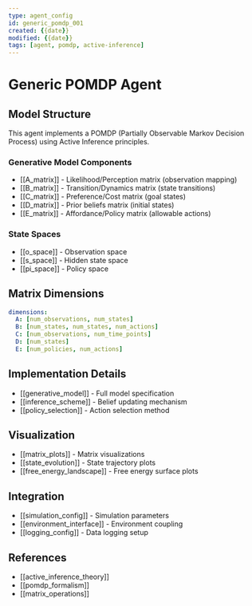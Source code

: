 ```yaml
---
type: agent_config
id: generic_pomdp_001
created: {{date}}
modified: {{date}}
tags: [agent, pomdp, active-inference]
---
```


# Generic POMDP Agent

## Model Structure
This agent implements a POMDP (Partially Observable Markov Decision Process) using Active Inference principles.

### Generative Model Components
- [[A_matrix]] - Likelihood/Perception matrix (observation mapping)
- [[B_matrix]] - Transition/Dynamics matrix (state transitions)
- [[C_matrix]] - Preference/Cost matrix (goal states)
- [[D_matrix]] - Prior beliefs matrix (initial states)
- [[E_matrix]] - Affordance/Policy matrix (allowable actions)

### State Spaces
- [[o_space]] - Observation space
- [[s_space]] - Hidden state space
- [[pi_space]] - Policy space

## Matrix Dimensions
```yaml
dimensions:
  A: [num_observations, num_states]
  B: [num_states, num_states, num_actions]
  C: [num_observations, num_time_points]
  D: [num_states]
  E: [num_policies, num_actions]
```

## Implementation Details
- [[generative_model]] - Full model specification
- [[inference_scheme]] - Belief updating mechanism
- [[policy_selection]] - Action selection method

## Visualization
- [[matrix_plots]] - Matrix visualizations
- [[state_evolution]] - State trajectory plots
- [[free_energy_landscape]] - Free energy surface plots

## Integration
- [[simulation_config]] - Simulation parameters
- [[environment_interface]] - Environment coupling
- [[logging_config]] - Data logging setup

## References
- [[active_inference_theory]]
- [[pomdp_formalism]]
- [[matrix_operations]] 